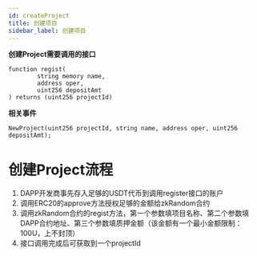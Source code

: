 ```yaml
---
id: createProject
title: 创建项目
sidebar_label: 创建项目
---
```


**创建Project需要调用的接口**

```solidity
function regist(
        string memory name,
        address oper,
        uint256 depositAmt
) returns (uint256 projectId)
```

**相关事件**
```
NewProject(uint256 projectId, string name, address oper, uint256 depositAmt);
```

# 创建Project流程

1. DAPP开发商事先存入足够的USDT代币到调用register接口的账户
2. 调用ERC20的approve方法授权足够的金额给zkRandom合约
3. 调用zkRandom合约的regist方法，第一个参数填项目名称、第二个参数填DAPP合约地址、第三个参数填质押金额（该金额有一个最小金额限制：100U，上不封顶）
4. 接口调用完成后可获取到一个projectId
